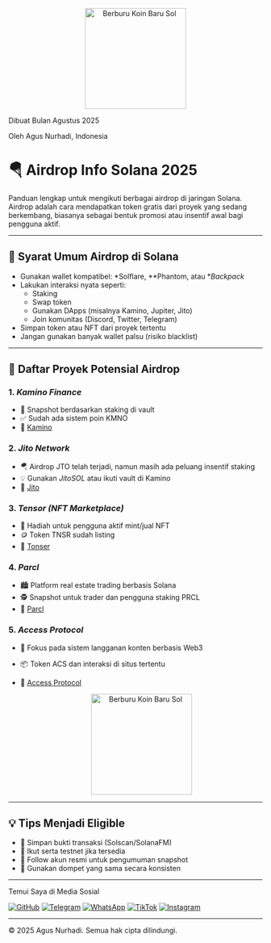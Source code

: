 
<p align="center">
  <img src="https://ik.imagekit.io/izrespquy/hun.jpg" alt="Berburu Koin Baru Sol" width="200"/>
</p>
<p>Dibuat Bulan Agustus 2025</p>
Oleh Agus Nurhadi, Indonesia

# 🪂 Airdrop Info Solana 2025

Panduan lengkap untuk mengikuti berbagai airdrop di jaringan Solana. Airdrop adalah cara mendapatkan token gratis dari proyek yang sedang berkembang, biasanya sebagai bentuk promosi atau insentif awal bagi pengguna aktif.

---

## 📌 Syarat Umum Airdrop di Solana

- Gunakan wallet kompatibel: *Solflare, **Phantom, atau **Backpack*
- Lakukan interaksi nyata seperti:
  - Staking
  - Swap token
  - Gunakan DApps (misalnya Kamino, Jupiter, Jito)
  - Join komunitas (Discord, Twitter, Telegram)
- Simpan token atau NFT dari proyek tertentu
- Jangan gunakan banyak wallet palsu (risiko blacklist)

---

## 🧾 Daftar Proyek Potensial Airdrop

### 1. *Kamino Finance*  
- 📌 Snapshot berdasarkan staking di vault  
- ✅ Sudah ada sistem poin KMNO  
- 🔗 [Kamino](https://www.kamino.finance)

### 2. *Jito Network*  
- 🪂 Airdrop JTO telah terjadi, namun masih ada peluang insentif staking  
- 💡 Gunakan *JitoSOL* atau ikuti vault di Kamino  
- 🔗 [Jito](https://www.jito.network)

### 3. *Tensor (NFT Marketplace)*  
- 🎯 Hadiah untuk pengguna aktif mint/jual NFT  
- 🪙 Token TNSR sudah listing  
- 🔗 [Tonser](https://www.tensor.trade)

### 4. *Parcl*  
- 🏙 Platform real estate trading berbasis Solana  
- 🕵 Snapshot untuk trader dan pengguna staking PRCL  
- 🔗 [Parcl](https://www.parcl.co)

### 5. *Access Protocol*  
- 💼 Fokus pada sistem langganan konten berbasis Web3  
- 📦 Token ACS dan interaksi di situs tertentu  
- 🔗 [Access Protocol](https://www.accessprotocol.co)
  

  <p align="center">
  <img src="https://ik.imagekit.io/izrespquy/eli.jpg" alt="Berburu Koin Baru Sol" width="200"/>
</p>

---

## 💡 Tips Menjadi Eligible

- 📍 Simpan bukti transaksi (Solscan/SolanaFM)
- 📍 Ikut serta testnet jika tersedia
- 📍 Follow akun resmi untuk pengumuman snapshot
- 📍 Gunakan dompet yang sama secara konsisten

---

Temui Saya di Media Sosial

[![GitHub](https://img.shields.io/badge/GitHub-181717?style=for-the-badge&logo=github&logoColor=white)](https://github.com/agusplay)
[![Telegram](https://img.shields.io/badge/Telegram-2CA5E0?style=for-the-badge&logo=telegram&logoColor=white)](https://t.me/Agusnurhadi23)
[![WhatsApp](https://img.shields.io/badge/WhatsApp-25D366?style=for-the-badge&logo=whatsapp&logoColor=white)](https://wa.me/6285607330087)
[![TikTok](https://img.shields.io/badge/TikTok-000000?logo=tiktok&logoColor=white)](https://www.tiktok.com/@agus_nurhadi)
[![Instagram](https://img.shields.io/badge/Instagram-E4405F?logo=instagram&logoColor=white)](https://www.instagram.com/agus_selfie)

---

© 2025 Agus Nurhadi. Semua hak cipta dilindungi.


